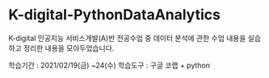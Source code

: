 # K-digital-PythonDataAnalytics
K-digital 인공지능 서비스개발(A)반 전공수업 중 데이터 분석에 관한 수업 내용을 실습하고 정리한 내용을 모아두었습니다.

학습기간 : 2021/02/19(금) ~24(수)
학습도구 : 구글 코랩 + python
